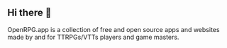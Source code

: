 ## Hi there 👋

OpenRPG.app is a collection of free and open source apps and websites made by and for TTRPGs/VTTs players and game masters. 
